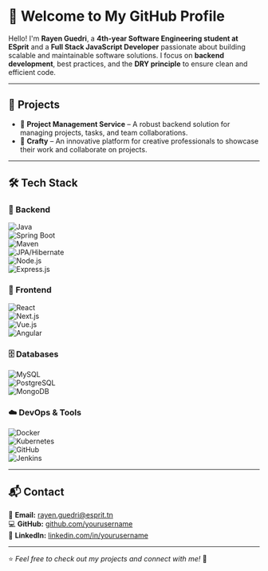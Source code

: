 # 👋 Welcome to My GitHub Profile  

Hello! I'm **Rayen Guedri**, a **4th-year Software Engineering student at ESprit** and a **Full Stack JavaScript Developer** passionate about building scalable and maintainable software solutions. I focus on **backend development**, best practices, and the **DRY principle** to ensure clean and efficient code.

---

## 🚀 Projects  
- 🔹 **Project Management Service** – A robust backend solution for managing projects, tasks, and team collaborations.  
- 🎨 **Crafty** – An innovative platform for creative professionals to showcase their work and collaborate on projects.  

---

## 🛠 Tech Stack  

### 🔹 Backend  
![Java](https://img.shields.io/badge/Java-%23ED8B00.svg?style=flat&logo=openjdk&logoColor=white)  
![Spring Boot](https://img.shields.io/badge/Spring%20Boot-%236DB33F.svg?style=flat&logo=springboot&logoColor=white)  
![Maven](https://img.shields.io/badge/Maven-%23C71A36.svg?style=flat&logo=apachemaven&logoColor=white)  
![JPA/Hibernate](https://img.shields.io/badge/Hibernate-%23007FFF.svg?style=flat&logo=hibernate&logoColor=white)  
![Node.js](https://img.shields.io/badge/Node.js-%23339933.svg?style=flat&logo=node.js&logoColor=white)  
![Express.js](https://img.shields.io/badge/Express.js-%23404d59.svg?style=flat&logo=express&logoColor=white)  

### 🎨 Frontend  
![React](https://img.shields.io/badge/React-%2361DAFB.svg?style=flat&logo=react&logoColor=white)  
![Next.js](https://img.shields.io/badge/Next.js-%23000000.svg?style=flat&logo=next.js&logoColor=white)  
![Vue.js](https://img.shields.io/badge/Vue.js-%234FC08D.svg?style=flat&logo=vue.js&logoColor=white)  
![Angular](https://img.shields.io/badge/Angular-%23DD0031.svg?style=flat&logo=angular&logoColor=white)  

### 🗄️ Databases  
![MySQL](https://img.shields.io/badge/MySQL-%234479A1.svg?style=flat&logo=mysql&logoColor=white)  
![PostgreSQL](https://img.shields.io/badge/PostgreSQL-%234169E1.svg?style=flat&logo=postgresql&logoColor=white)  
![MongoDB](https://img.shields.io/badge/MongoDB-%2347A248.svg?style=flat&logo=mongodb&logoColor=white)  

### ☁️ DevOps & Tools  
![Docker](https://img.shields.io/badge/Docker-%230db7ed.svg?style=flat&logo=docker&logoColor=white)  
![Kubernetes](https://img.shields.io/badge/Kubernetes-%23326CE5.svg?style=flat&logo=kubernetes&logoColor=white)  
![GitHub](https://img.shields.io/badge/GitHub-%23181717.svg?style=flat&logo=github&logoColor=white)  
![Jenkins](https://img.shields.io/badge/Jenkins-%23D24939.svg?style=flat&logo=jenkins&logoColor=white)  

---

## 📬 Contact  
📧 **Email:** [rayen.guedri@esprit.tn](mailto:rayen.guedri@esprit.tn)  
💻 **GitHub:** [github.com/yourusername](#)  
🔗 **LinkedIn:** [linkedin.com/in/yourusername](#)  

---

⭐️ _Feel free to check out my projects and connect with me!_ 🚀  
